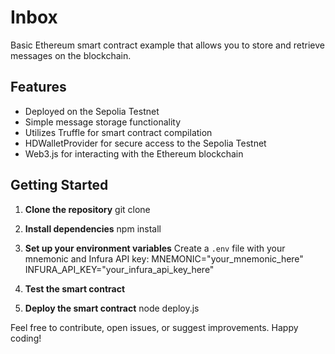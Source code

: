 # Inbox

Basic Ethereum smart contract example that allows you to store and retrieve messages on the blockchain.

## Features
- Deployed on the Sepolia Testnet
- Simple message storage functionality
- Utilizes Truffle for smart contract compilation
- HDWalletProvider for secure access to the Sepolia Testnet
- Web3.js for interacting with the Ethereum blockchain

## Getting Started

1. **Clone the repository**
git clone <repository-url>

2. **Install dependencies**
npm install

3. **Set up your environment variables**
Create a `.env` file with your mnemonic and Infura API key:
MNEMONIC="your_mnemonic_here"
INFURA_API_KEY="your_infura_api_key_here"

3. **Test the smart contract**

4. **Deploy the smart contract**
node deploy.js

Feel free to contribute, open issues, or suggest improvements. Happy coding!
